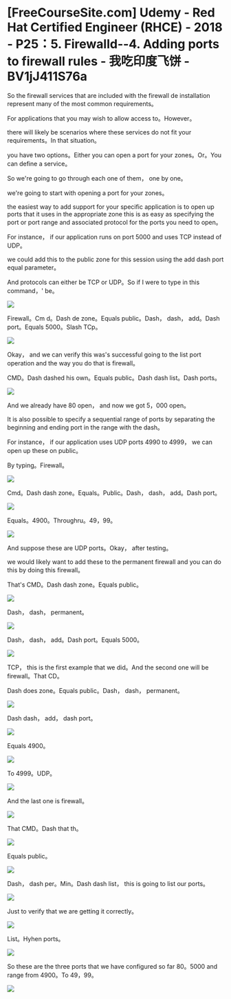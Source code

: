 # [FreeCourseSite.com] Udemy - Red Hat Certified Engineer (RHCE) - 2018 - P25：5. Firewalld--4. Adding ports to firewall rules - 我吃印度飞饼 - BV1jJ411S76a

So the firewall services that are included with the firewall de installation represent many of the most common requirements。

For applications that you may wish to allow access to。However。

 there will likely be scenarios where these services do not fit your requirements。In that situation。

 you have two options。Either you can open a port for your zones。Or。You can define a service。

So we're going to go through each one of them， one by one。

 we're going to start with opening a port for your zones。

 the easiest way to add support for your specific application is to open up ports that it uses in the appropriate zone this is as easy as specifying the port or port range and associated protocol for the ports you need to open。

For instance， if our application runs on port 5000 and uses TCP instead of UDP。

 we could add this to the public zone for this session using the add dash port equal parameter。

And protocols can either be TCP or UDP。So if I were to type in this command，' be。



![](img/2f1e5b01ec66e3c464e5b17e4cfca34f_1.png)

Firewall。Cm d。Dash de zone。Equals public。Dash， dash， add。Dash port。Equals 5000。Slash TCp。



![](img/2f1e5b01ec66e3c464e5b17e4cfca34f_3.png)

Okay， and we can verify this was's successful going to the list port operation and the way you do that is firewall。

 CMD。Dash dashed his own。Equals public。Dash dash list。Dash ports。



![](img/2f1e5b01ec66e3c464e5b17e4cfca34f_5.png)

And we already have 80 open， and now we got 5，000 open。

It is also possible to specify a sequential range of ports by separating the beginning and ending port in the range with the dash。

For instance， if our application uses UDP ports 4990 to 4999， we can open up these on public。

By typing。Firewall。

![](img/2f1e5b01ec66e3c464e5b17e4cfca34f_7.png)

Cmd。Dash dash zone。Equals。Public。Dash， dash， add。Dash port。



![](img/2f1e5b01ec66e3c464e5b17e4cfca34f_9.png)

Equals。4900。Throughru。49，99。

![](img/2f1e5b01ec66e3c464e5b17e4cfca34f_11.png)

And suppose these are UDP ports。Okay， after testing。

 we would likely want to add these to the permanent firewall and you can do this by doing this firewall。

That's CMD。Dash dash zone。Equals public。

![](img/2f1e5b01ec66e3c464e5b17e4cfca34f_13.png)

Dash， dash， permanent。

![](img/2f1e5b01ec66e3c464e5b17e4cfca34f_15.png)

Dash， dash， add。Dash port。Equals 5000。

![](img/2f1e5b01ec66e3c464e5b17e4cfca34f_17.png)

TCP， this is the first example that we did。And the second one will be firewall。That CD。

Dash does zone。Equals public。Dash， dash， permanent。



![](img/2f1e5b01ec66e3c464e5b17e4cfca34f_19.png)

Dash dash， add， dash port。

![](img/2f1e5b01ec66e3c464e5b17e4cfca34f_21.png)

Equals 4900。

![](img/2f1e5b01ec66e3c464e5b17e4cfca34f_23.png)

To 4999。UDP。

![](img/2f1e5b01ec66e3c464e5b17e4cfca34f_25.png)

And the last one is firewall。

![](img/2f1e5b01ec66e3c464e5b17e4cfca34f_27.png)

That CMD。Dash that th。

![](img/2f1e5b01ec66e3c464e5b17e4cfca34f_29.png)

Equals public。

![](img/2f1e5b01ec66e3c464e5b17e4cfca34f_31.png)

Dash， dash per。Min。Dash dash list， this is going to list our ports。



![](img/2f1e5b01ec66e3c464e5b17e4cfca34f_33.png)

Just to verify that we are getting it correctly。

![](img/2f1e5b01ec66e3c464e5b17e4cfca34f_35.png)

List。Hyhen ports。

![](img/2f1e5b01ec66e3c464e5b17e4cfca34f_37.png)

So these are the three ports that we have configured so far 80。5000 and range from 4900。To 49，99。



![](img/2f1e5b01ec66e3c464e5b17e4cfca34f_39.png)